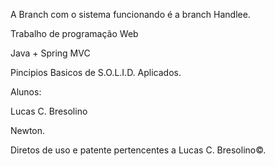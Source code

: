 A Branch com o sistema funcionando é a branch Handlee.

Trabalho de programação Web

Java + Spring MVC

Pincipios Basicos de S.O.L.I.D. Aplicados.

Alunos:

Lucas C. Bresolino

Newton.

Diretos de uso e patente pertencentes a Lucas C. Bresolino©.
